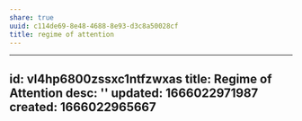```yaml
---
share: true
uuid: c114de69-8e48-4688-8e93-d3c8a50028cf
title: regime of attention
---
```

---
id: vl4hp6800zssxc1ntfzwxas
title: Regime of Attention
desc: ''
updated: 1666022971987
created: 1666022965667
---

